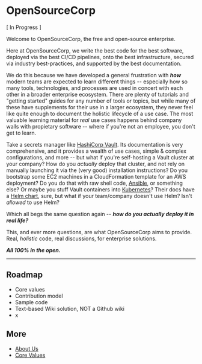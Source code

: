 OpenSourceCorp
===============

[ In Progress ]

Welcome to OpenSourceCorp, the free and open-source enterprise.

Here at OpenSourceCorp, we write the best code for the best software, deployed via the
best CI/CD pipelines, onto the best infrastructure, secured via industry
best-practices, and supported by the best documentation.

We do this because we have developed a general frustration with ***how*** modern
teams are expected to learn different things -- especially how so many tools,
technologies, and processes are used in concert with each other in a broader
enterprise ecosystem. There are plenty of tutorials and "getting started" guides
for any number of tools or topics, but while many of these have supplements for
their use in a larger ecosystem, they never feel like quite enough to document
the holistic lifecycle of a use case. The most valuable learning material for
*real* use cases happens behind company walls with propietary software -- where
if you're not an employee, you don't get to learn.

Take a secrets manager like [HashiCorp Vault](https://www.vaultproject.io/docs).
Its documentation is very comprehensive, and it provides a wealth of use cases,
simple & complex configurations, and more -- but what if you're self-hosting a
Vault cluster at your company? How do you *actually* deploy that cluster, and
not rely on manually launching it via the (very good) installation instructions?
Do you bootstrap some EC2 machines in a CloudFormation template for an AWS
deployment? Do you do that with raw shell code,
[Ansible](https://docs.ansible.com/), or something else? Or maybe you stuff
Vault containers into [Kubernetes](https://kubernetes.io/docs/)? Their docs have
a [Helm chart](https://www.vaultproject.io/docs/platform/k8s/helm), sure, but
what if your team/company doesn't use Helm? Isn't *allowed* to use Helm?

Which all begs the same question again -- ***how do you actually deploy it in
real life?***

This, and ever more questions, are what OpenSourceCorp aims to provide. Real,
*holistic* code, real discussions, for enterprise solutions.

***All 100% in the open.***

---

Roadmap
-------

- Core values
- Contribution model
- Sample code
- Text-based Wiki solution, NOT a Github wiki
- x

More
----

- [About Us](./docs/about.md)
- [Core Values](./docs/core-values.md)
